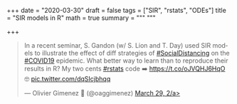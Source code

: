 +++
date = "2020-03-30"
draft = false
tags = ["SIR", "rstats", "ODEs"]
title = "SIR models in R"
math = true
summary = """
"""

+++

<blockquote class="twitter-tweet"><p lang="en" dir="ltr">In a recent seminar, S. Gandon (w/ S. Lion and T. Day) used SIR models to illustrate the effect of diff strategies of <a href="https://twitter.com/hashtag/SocialDistancing?src=hash&amp;ref_src=twsrc%5Etfw">#SocialDistancing</a> on the <a href="https://twitter.com/hashtag/COVID19?src=hash&amp;ref_src=twsrc%5Etfw">#COVID19</a> epidemic. What better way to learn than to reproduce their results in R? My two cents <a href="https://twitter.com/hashtag/rstats?src=hash&amp;ref_src=twsrc%5Etfw">#rstats</a> code ➡️ <a href="https://t.co/oJVQHJ6HqO">https://t.co/oJVQHJ6HqO</a> 🤓 <a href="https://t.co/dqSIcjbhqq">pic.twitter.com/dqSIcjbhqq</a></p>&mdash; Olivier Gimenez 🖖 (@oaggimenez) <a href="https://twitter.com/oaggimenez/status/1244394361141506059?ref_src=twsrc%5Etfw">March 29, 2/a></blockquote> <script async src="https://platform.twitter.com/widgets.js" charset="utf-8"></script> 

